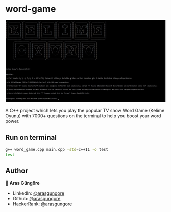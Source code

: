 # word-game
<p align="center">
    <img alt="Screenshot" src="https://github.com/arasgungore/word-game/blob/main/Screenshots/title_screen.jpg" width="500">
</p>
A C++ project which lets you play the popular TV show Word Game (Kelime Oyunu) with 7000+ questions on the terminal to help you boost your word power.

## Run on terminal

```sh
g++ word_game.cpp main.cpp -std=c++11 -o test
test
```

## Author

👤 **Aras Güngöre**

* LinkedIn: [@arasgungore](https://www.linkedin.com/in/arasgungore)
* Github: [@arasgungore](https://github.com/arasgungore)
* HackerRank: [@arasgungore](https://www.hackerrank.com/arasgungore)
